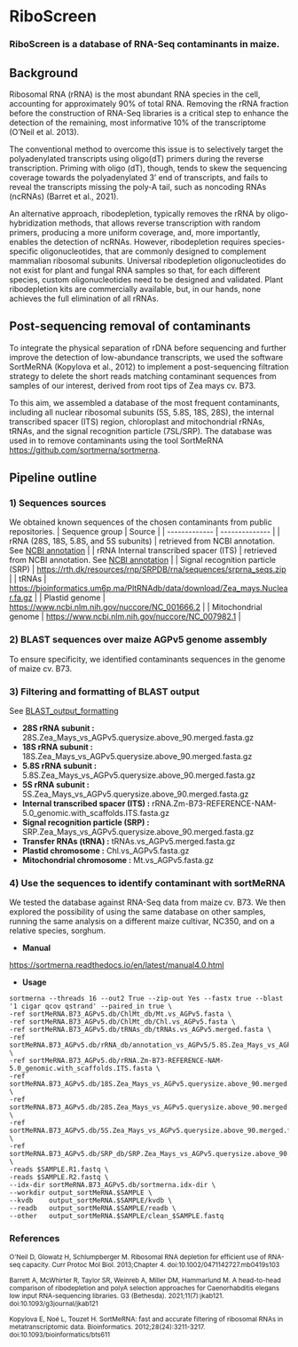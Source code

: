 # RiboScreen

### RiboScreen is a database of RNA-Seq contaminants in maize.

## Background
Ribosomal RNA (rRNA) is the most abundant RNA species in the cell, accounting for approximately 90% of total RNA. Removing the rRNA fraction before the construction of RNA-Seq libraries is a critical step to enhance the detection of the remaining, most informative 10% of the transcriptome (O’Neil et al. 2013).

The conventional method to overcome this issue is to selectively target the polyadenylated transcripts using oligo(dT) primers during the reverse transcription. Priming with oligo (dT), though, tends to skew the sequencing coverage towards the polyadenylated 3’ end of transcripts, and fails to reveal the transcripts missing the poly-A tail, such as noncoding RNAs (ncRNAs) (Barret et al., 2021).

An alternative approach, ribodepletion, typically removes the rRNA by oligo-hybridization methods, that allows reverse transcription with random primers, producing a more uniform coverage, and, more importantly, enables the detection of ncRNAs. However, ribodepletion requires species-specific oligonucleotides, that are commonly designed to complement mammalian ribosomal subunits. Universal ribodepletion oligonucleotides do not exist for plant and fungal RNA samples so that, for each different species, custom oligonucleotides need to be designed and validated. Plant ribodepletion kits are commercially available, but, in our hands, none achieves the full elimination of all rRNAs.

## Post-sequencing removal of contaminants
To integrate the physical separation of rDNA before sequencing and further improve the detection of low-abundance transcripts, we used the software SortMeRNA (Kopylova et al., 2012) to implement a post-sequencing filtration strategy to delete the short reads matching contaminant sequences from samples of our interest, derived from root tips of Zea mays cv. B73. 

To this aim, we assembled a database of the most frequent contaminants, including all nuclear ribosomal subunits (5S, 5.8S, 18S, 28S), the internal transcribed spacer (ITS) region, chloroplast and mitochondrial rRNAs, tRNAs, and the signal recognition particle (7SL/SRP). The database was used in to remove contaminants using the tool SortMeRNA https://github.com/sortmerna/sortmerna.

## Pipeline outline

### 1) Sequences sources
We obtained known sequences of the chosen contaminants from public repositories. 
| Sequence group | Source |
| ------------- | -------------- |
| rRNA (28S, 18S, 5.8S, and 5S subunits) | retrieved from NCBI annotation. See [NCBI annotation](https://github.com/lconcia/RiboScreen/blob/main/01_format_B73_genome.md#annotation-formatting) |
| rRNA Internal transcribed spacer (ITS) | retrieved from NCBI annotation. See [NCBI annotation](https://github.com/lconcia/RiboScreen/blob/main/01_format_B73_genome.md#annotation-formatting) |
| Signal recognition particle (SRP) | https://rth.dk/resources/rnp/SRPDB/rna/sequences/srprna_seqs.zip  |
| tRNAs  | https://bioinformatics.um6p.ma/PltRNAdb/data/download/Zea_mays.Nuclear.fa.gz  |
| Plastid genome | https://www.ncbi.nlm.nih.gov/nuccore/NC_001666.2  |
| Mitochondrial genome | https://www.ncbi.nlm.nih.gov/nuccore/NC_007982.1  |

### 2) BLAST sequences over maize AGPv5 genome assembly
To ensure specificity, we identified contaminants sequences in the genome of maize cv. B73.

### 3)  Filtering and formatting of BLAST output
See [BLAST_output_formatting](https://github.com/lconcia/RiboScreen/blob/main/BLAST_output_formatting.md)

* **28S rRNA subunit :** 28S.Zea_Mays_vs_AGPv5.querysize.above_90.merged.fasta.gz
* **18S rRNA subunit :** 18S.Zea_Mays_vs_AGPv5.querysize.above_90.merged.fasta.gz
* **5.8S rRNA subunit :** 5.8S.Zea_Mays_vs_AGPv5.querysize.above_90.merged.fasta.gz
* **5S rRNA subunit :** 5S.Zea_Mays_vs_AGPv5.querysize.above_90.merged.fasta.gz
* **Internal transcribed spacer (ITS) :** rRNA.Zm-B73-REFERENCE-NAM-5.0_genomic.with_scaffolds.ITS.fasta.gz
* **Signal recognition particle (SRP) :** SRP.Zea_Mays_vs_AGPv5.querysize.above_90.merged.fasta.gz
* **Transfer RNAs (tRNA) :** tRNAs.vs_AGPv5.merged.fasta.gz
* **Plastid chromosome :** Chl.vs_AGPv5.fasta.gz
* **Mitochondrial chromosome :** Mt.vs_AGPv5.fasta.gz

### 4) Use the sequences to identify contaminant with sortMeRNA  
We tested the database against RNA-Seq data from maize cv. B73. We then explored the possibility of using the same database on other samples, running the same analysis on a different maize cultivar, NC350, and on a relative species, sorghum. 

*  **Manual**
  
https://sortmerna.readthedocs.io/en/latest/manual4.0.html

*  **Usage**
  
```
sortmerna --threads 16 --out2 True --zip-out Yes --fastx true --blast '1 cigar qcov qstrand' --paired_in true \
-ref sortMeRNA.B73_AGPv5.db/ChlMt_db/Mt.vs_AGPv5.fasta \
-ref sortMeRNA.B73_AGPv5.db/ChlMt_db/Chl.vs_AGPv5.fasta \
-ref sortMeRNA.B73_AGPv5.db/tRNAs_db/tRNAs.vs_AGPv5.merged.fasta \
-ref sortMeRNA.B73_AGPv5.db/rRNA_db/annotation_vs_AGPv5/5.8S.Zea_Mays_vs_AGPv5.querysize.above_90.merged.fasta \
-ref sortMeRNA.B73_AGPv5.db/rRNA.Zm-B73-REFERENCE-NAM-5.0_genomic.with_scaffolds.ITS.fasta \
-ref sortMeRNA.B73_AGPv5.db/18S.Zea_Mays_vs_AGPv5.querysize.above_90.merged.fasta \
-ref sortMeRNA.B73_AGPv5.db/28S.Zea_Mays_vs_AGPv5.querysize.above_90.merged.fasta \
-ref sortMeRNA.B73_AGPv5.db/5S.Zea_Mays_vs_AGPv5.querysize.above_90.merged.fasta \
-ref sortMeRNA.B73_AGPv5.db/SRP_db/SRP.Zea_Mays_vs_AGPv5.querysize.above_90.merged.fasta \
-reads $SAMPLE.R1.fastq \
-reads $SAMPLE.R2.fastq \
--idx-dir sortMeRNA.B73_AGPv5.db/sortmerna.idx-dir \
--workdir output_sortMeRNA.$SAMPLE \
--kvdb    output_sortMeRNA.$SAMPLE/kvdb \
--readb   output_sortMeRNA.$SAMPLE/readb \
--other   output_sortMeRNA.$SAMPLE/clean_$SAMPLE.fastq
```

### References

<sub>O'Neil D, Glowatz H, Schlumpberger M. Ribosomal RNA depletion for efficient use of RNA-seq capacity. Curr Protoc Mol Biol. 2013;Chapter 4. doi:10.1002/0471142727.mb0419s103</sub>

<sub>Barrett A, McWhirter R, Taylor SR, Weinreb A, Miller DM, Hammarlund M. A head-to-head comparison of ribodepletion and polyA selection approaches for Caenorhabditis elegans low input RNA-sequencing libraries. G3 (Bethesda). 2021;11(7):jkab121. doi:10.1093/g3journal/jkab121</sub> 

<sub>Kopylova E, Noé L, Touzet H. SortMeRNA: fast and accurate filtering of ribosomal RNAs in metatranscriptomic data. Bioinformatics. 2012;28(24):3211-3217. doi:10.1093/bioinformatics/bts611</sub>
 
